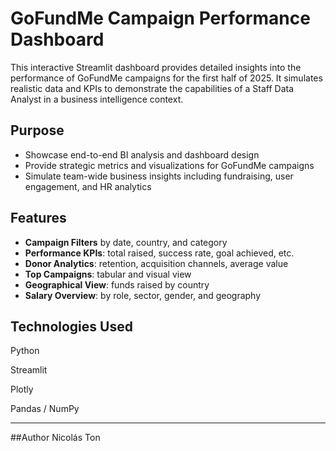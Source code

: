 #  GoFundMe Campaign Performance Dashboard

This interactive Streamlit dashboard provides detailed insights into the performance of GoFundMe campaigns for the first half of 2025. It simulates realistic data and KPIs to demonstrate the capabilities of a Staff Data Analyst in a business intelligence context.

##  Purpose

- Showcase end-to-end BI analysis and dashboard design
- Provide strategic metrics and visualizations for GoFundMe campaigns
- Simulate team-wide business insights including fundraising, user engagement, and HR analytics

##  Features

- **Campaign Filters** by date, country, and category
- **Performance KPIs**: total raised, success rate, goal achieved, etc.
- **Donor Analytics**: retention, acquisition channels, average value
- **Top Campaigns**: tabular and visual view
- **Geographical View**: funds raised by country
- **Salary Overview**: by role, sector, gender, and geography


## Technologies Used
Python

Streamlit

Plotly

Pandas / NumPy

-------------------------------------------------------------------
##Author
Nicolás Ton
